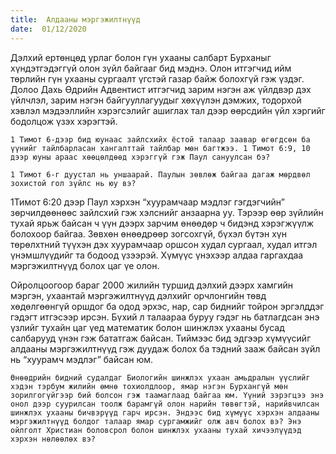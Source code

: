 ```yaml
---
title:  Алдааны мэргэжилтнүүд
date:  01/12/2020
---
```


Дэлхий ертөнцөд урлаг болон гүн ухааны салбарт Бурханыг хүндэтгэдэггүй олон зүйл байгааг бид мэднэ. Олон итгэгчид ийм төрлийн гүн ухааны сургаалт үгстэй газар байж болохгүй гэж үздэг. Долоо Дахь Өдрийн Адвентист итгэгчид зарим нэгэн аж үйлдвэр дэх үйлчлэл, зарим нэгэн байгууллагуудыг хөхүүлэн дэмжих, тодорхой хэвлэл мэдээллийн хэрэгсэлийг ашиглах тал дээр өөрсдийн үйл хэргийг бодолцож үзэх хэрэгтэй.

`1 Тимот 6-дээр бид юунаас зайлсхийх ёстой талаар заавар өгөгдсөн ба үүнийг тайлбарласан хангалттай тайлбар мөн багтжээ. 1 Тимот 6:9, 10 дээр юуны араас хөөцөлдөөд хэрэггүй гэж Паул сануулсан бэ?`

`1 Тимот 6-г дуустал нь уншаарай. Паулын зөвлөж байгаа дагаж мөрдвөл зохистой гол зүйлс нь юу вэ?`

1Тимот 6:20 дээр Паул хэрхэн “хуурамчаар мэдлэг гэгдэгчийн” зөрчилдөөнөөс зайлсхий гэж хэлснийг анзаарна уу. Тэрээр өөр зүйлийн тухай ярьж байсан ч үүн дээрх зарчим өнөөдөр ч бидэнд хэрэгжүүлж болохоор байгаа. Зөвхөн өнөөдрөөр зогсохгүй, бүхэл бүтэн хүн төрөлхтний түүхэн дэх хуурамчаар оршсон худал сургаал, худал итгэл үнэмшлүүдийг та бодоод үзээрэй. Хүмүүс үнэхээр алдаа гаргахдаа мэргэжилтнүүд болох цаг үе олон.

Ойролцоогоор бараг 2000 жилийн туршид дэлхий дээрх хамгийн мэргэн, ухаантай мэргэжилтнүүд дэлхийг орчлонгийн төвд хөдөлгөөнгүй оршдог ба одод эрхэс, нар, сар биднийг тойрон эргэлддэг гэдэгт итгэсээр ирсэн. Бүхий л талаараа буруу гэдэг нь батлагдсан энэ үзлийг тухайн цаг үед математик болон шинжлэх ухааны бусад салбарууд үнэн гэж бататгаж байсан. Тиймээс бид эдгээр хүмүүсийг алдааны мэргэжилтнүүд гэж дуудаж болох ба тэдний зааж байсан зүйл нь “хуурамч мэдлэг” байсан юм.

`Өнөөдрийн бидний судалдаг Биологийн шинжлэх ухаан амьдралын үүслийг хэдэн тэрбум жилийн өмнө тохиолдлоор, ямар нэгэн Бурхангүй мөн зорилгогүйгээр бий болсон гэж таамаглаад байгаа юм. Үүний зэрэгцээ энэ онол дээр суурилсан тоолж барамгүй олон нарийн төвөгтэй, нарийвчилсан шинжлэх ухааны бичвэрүүд гарч ирсэн. Эндээс бид хүмүүс хэрхэн алдааны мэргэжилтнүүд болдог талаар ямар сургамжийг олж авч болох вэ? Энэ ойлголт Христиан боловсрол болон шинжлэх ухааны тухай хичээлүүдэд хэрхэн нөлөөлөх вэ?`